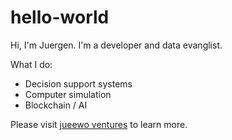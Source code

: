# hello-world

Hi, I'm Juergen.
I'm a developer and data evanglist. 

What I do:
* Decision support systems
* Computer simulation
* Blockchain / AI 

Please visit [jueewo ventures](https://jueewo.com) to learn more.
